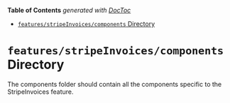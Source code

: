 <!-- START doctoc generated TOC please keep comment here to allow auto update -->
<!-- DON'T EDIT THIS SECTION, INSTEAD RE-RUN doctoc TO UPDATE -->

**Table of Contents** _generated with [DocToc](https://github.com/thlorenz/doctoc)_

- [`features/stripeInvoices/components` Directory](#featuresstripeinvoicescomponents-directory)

<!-- END doctoc generated TOC please keep comment here to allow auto update -->

# `features/stripeInvoices/components` Directory

The components folder should contain all the components specific to the StripeInvoices feature.
